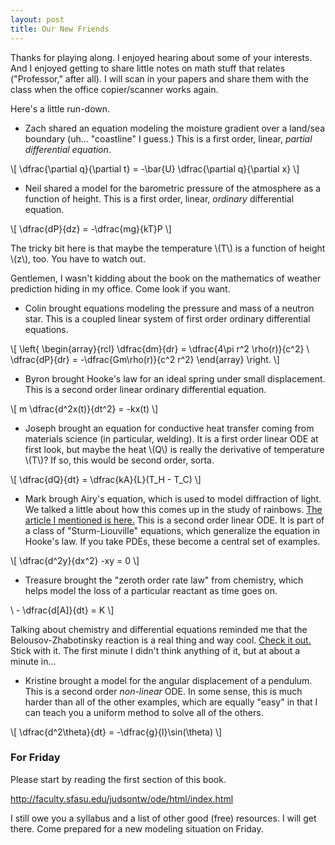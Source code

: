 ```yaml
---
layout: post
title: Our New Friends
---
```


Thanks for playing along. I enjoyed hearing about some of your interests. And
I enjoyed getting to share little notes on math stuff that relates ("Professor," after all).
I will scan in your papers and share them with the class when the office copier/scanner
works again.

Here's a little run-down.

  * Zach shared an equation modeling the moisture gradient over a land/sea boundary
  (uh... "coastline" I guess.) This is a first order, linear, _partial differential
  equation_.

\\[ \dfrac{\partial q}{\partial t} = -\bar{U} \dfrac{\partial q}{\partial x} \\]

  * Neil shared a model for the barometric pressure of the atmosphere as a function
  of height. This is a first order, linear, _ordinary_ differential equation.

\\[ \dfrac{dP}{dz} = -\dfrac{mg}{kT}P \\]

  The tricky bit here is that maybe the temperature \\(T\\) is a function of height
  \\(z\\), too. You have to watch out.

Gentlemen, I wasn't kidding about the book on the mathematics of weather prediction
hiding in my office. Come look if you want.

  * Colin brought equations modeling the pressure and mass of a neutron star.
  This is a coupled linear system of first order ordinary differential equations.

\\[ \left\{ \begin{array}{rcl} \dfrac{dm}{dr} = \dfrac{4\pi r^2 \rho(r)}{c^2} \\ \dfrac{dP}{dr} = -\dfrac{Gm\rho(r)}{c^2 r^2} \end{array} \right. \\]

  * Byron brought Hooke's law for an ideal spring under small displacement. This is a
  second order linear ordinary differential equation.

\\[ m \dfrac{d^2x(t)}{dt^2} = -kx(t) \\]

  * Joseph brought an equation for conductive heat transfer coming from materials science
  (in particular, welding). It is a first order linear ODE at first look, but maybe
  the heat \\(Q\\) is really the derivative of temperature \\(T\\)? If so, this would be
  second order, sorta.

\\[ \dfrac{dQ}{dt} = \dfrac{kA}{L}(T_H - T_C)    \\]

  * Mark brough Airy's equation, which is used to model diffraction of light. We talked
  a little about how this comes up in the study of rainbows. [The article I mentioned is
  here.](http://www.ams.org/samplings/feature-column/fcarc-rainbows) This is a
  second order linear ODE. It is part of a class of "Sturm-Liouville" equations, which
  generalize the equation in Hooke's law. If you take PDEs, these become a central set of
  examples.

\\[ \dfrac{d^2y}{dx^2} -xy = 0 \\]

  * Treasure brought the "zeroth order rate law" from chemistry, which helps model
  the loss of a particular reactant as time goes on.

\\  - \dfrac{d[A]}{dt} = K \\]

Talking about chemistry and differential equations reminded me that the Belousov-Zhabotinsky
reaction is a real thing and way cool. [Check it out.](https://www.youtube.com/watch?v=IBa4kgXI4Cg)
Stick with it. The first minute I didn't think anything of it, but at about a minute in...

  * Kristine brought a model for the angular displacement of a pendulum. This is a second order
  _non-linear_ ODE. In some sense, this is much harder than all of the other examples,
  which are equally "easy" in that I can teach you a uniform method to solve all of the
  others.

\\[ \dfrac{d^2\theta}{dt} = -\dfrac{g}{l}\sin(\theta) \\]

### For Friday

Please start by reading the first section of this book.

http://faculty.sfasu.edu/judsontw/ode/html/index.html

I still owe you a syllabus and a list of other good (free) resources. I will get
there. Come prepared for a new modeling situation on Friday.
